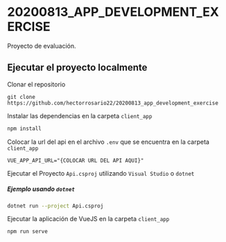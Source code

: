 # 20200813_APP_DEVELOPMENT_EXERCISE

Proyecto de evaluación.

## Ejecutar el proyecto localmente

Clonar el repositorio
```
git clone https://github.com/hectorrosario22/20200813_app_development_exercise
```

Instalar las dependencias en la carpeta ```client_app```
```bash
npm install
```

Colocar la url del api en el archivo ```.env``` que se encuentra en la carpeta ```client_app```
```
VUE_APP_API_URL="{COLOCAR URL DEL API AQUI}"
```

Ejecutar el Proyecto ```Api.csproj``` utilizando ```Visual Studio``` o ```dotnet```
##### Ejemplo usando ```dotnet```
```bash
dotnet run --project Api.csproj
```

Ejecutar la aplicación de VueJS en la carpeta ```client_app```
```bash
npm run serve
```